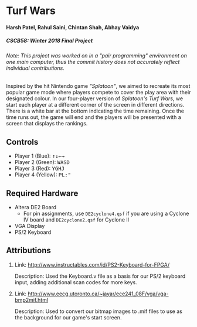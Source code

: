 # Turf Wars
#### Harsh Patel, Rahul Saini, Chintan Shah, Abhay Vaidya
##### CSCB58: Winter 2018 Final Project

###### Note: This project was worked on in a "pair programming" environment on one main computer, thus the commit history does not accurately reflect individual contributions.

Inspired by the hit Nintendo game _"Splatoon"_, we aimed to recreate its most popular game mode where players compete to cover the play area with their designated colour. In our four-player version of _Splatoon's Turf Wars_, we start each player at a different corner of the screen in different directions. There is a white bar at the bottom indicating the time remaining. Once the time runs out, the game will end and the players will be presented with a screen that displays the rankings.

## Controls
* Player 1 (Blue): <kbd>↑</kbd><kbd>↓</kbd><kbd>←</kbd><kbd>→</kbd>
* Player 2 (Green): <kbd>W</kbd><kbd>A</kbd><kbd>S</kbd><kbd>D</kbd>
* Player 3 (Red): <kbd>Y</kbd><kbd>G</kbd><kbd>H</kbd><kbd>J</kbd>
* Player 4 (Yellow): <kbd>P</kbd><kbd>L</kbd><kbd>:</kbd><kbd>"</kbd>

## Required Hardware
- Altera DE2 Board
   - For pin assignments, use `DE2cyclone4.qsf` if you are using a Cyclone IV board and `DE2cyclone2.qsf` for Cyclone II
- VGA Display
- PS/2 Keyboard

## Attributions
1. Link: http://www.instructables.com/id/PS2-Keyboard-for-FPGA/

   Description: Used the Keyboard.v file as a basis for our PS/2 keyboard input, adding additional scan codes for more keys.
   
2. Link: http://www.eecg.utoronto.ca/~jayar/ece241_08F/vga/vga-bmp2mif.html

   Description: Used to convert our bitmap images to .mif files to use as the background for our game's start screen.
